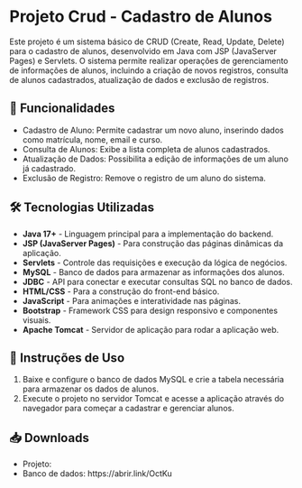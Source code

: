 <h1>Projeto Crud - Cadastro de Alunos</h1>
<p>Este projeto é um sistema básico de CRUD (Create, Read, Update, Delete) para o cadastro de alunos, desenvolvido em Java com JSP (JavaServer Pages) e Servlets. O sistema permite realizar operações de gerenciamento de informações de alunos, incluindo a criação de novos registros, consulta de alunos cadastrados, atualização de dados e exclusão de registros.</p>

<h2>🌟 Funcionalidades</h2>
<ul> 
  <li>Cadastro de Aluno: Permite cadastrar um novo aluno, inserindo dados como matrícula, nome, email e curso.</li>
  <li>Consulta de Alunos: Exibe a lista completa de alunos cadastrados.</li>
  <li>Atualização de Dados: Possibilita a edição de informações de um aluno já cadastrado.</li>
  <li>Exclusão de Registro: Remove o registro de um aluno do sistema.</li>
</ul>

<h2>🛠 Tecnologias Utilizadas</h2>
<ul>
    <li><strong>Java 17+</strong> - Linguagem principal para a implementação do backend.</li>
    <li><strong>JSP (JavaServer Pages)</strong> - Para construção das páginas dinâmicas da aplicação.</li>
    <li><strong>Servlets</strong> - Controle das requisições e execução da lógica de negócios.</li>
    <li><strong>MySQL</strong> - Banco de dados para armazenar as informações dos alunos.</li>
    <li><strong>JDBC</strong> - API para conectar e executar consultas SQL no banco de dados.</li>
    <li><strong>HTML/CSS</strong> - Para a construção do front-end básico.</li>
    <li><strong>JavaScript</strong> - Para animações e interatividade nas páginas.</li>
    <li><strong>Bootstrap</strong> - Framework CSS para design responsivo e componentes visuais.</li>
    <li><strong>Apache Tomcat</strong> - Servidor de aplicação para rodar a aplicação web.</li>
</ul>

<h2>🚀 Instruções de Uso</h2>
<ol>
  <li>Baixe e configure o banco de dados MySQL e crie a tabela necessária para armazenar os dados de alunos.</li>
  <li>Execute o projeto no servidor Tomcat e acesse a aplicação através do navegador para começar a cadastrar e gerenciar alunos.</li>
</ol>

<h2>📥 Downloads</h2>
<ul>
  <li>Projeto: </li>
  <li>Banco de dados: https://abrir.link/OctKu </li>
  
</ul>

